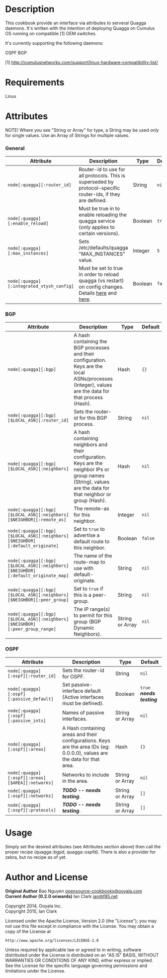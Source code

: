 Description
===========

This cookbook provide an interface via attributes to serveral Quagga daemons. It's written with
the intention of deploying Quagga on Cumulus OS running on compatible [1] OEM switches.

It's currently supporting the following daemons:

OSPF
BGP

[1] http://cumulusnetworks.com/support/linux-hardware-compatibility-list/

Requirements
============

Linux

Attributes
==========

NOTE! Where you see "String or Array" for type, a String may be used _only_ for single values.  Use an Array of Strings for multiple values.

### General

Attribute        | Description |Type | Default
-----------------|-------------|-----|--------
`node[:quagga][:router_id]` | Router-id to use for all protocols. This is superseded by protocol-specific router-ids, if they are defined. | String | `nil`
`node[:quagga][:enable_reload]` | Must be true in to enable reloading the quagga service (only applies to certain versions). | Boolean | `true`
`node[:quagga][:max_instances]` | Sets /etc/defaults/quagga "MAX_INSTANCES" value. | Integer | `5`
`node[:quagga][:integrated_vtysh_config]` | Must be set to true in order to reload quagga (vs restart) on config changes. Details [here](http://www.nongnu.org/quagga/docs/docs-multi/VTY-shell-integrated-configuration.html) and [here](http://docs.cumulusnetworks.com/display/DOCS/Configuring+Quagga). | Boolean | `false`

### BGP

Attribute        | Description |Type | Default
-----------------|-------------|-----|--------
`node[:quagga][:bgp]` | A hash containing the BGP processes and their configuration.  Keys are the local ASNs/processes (Integer), values are the data for that process (Hash). | Hash | `{}`
`node[:quagga][:bgp][$LOCAL_ASN][:router_id]` | Sets the router-id for this BGP process. | String | `nil`
`node[:quagga][:bgp][$LOCAL_ASN][:neighbors]` | A hash containing neighbors and their configuration.  Keys are the neighbor IPs or group names (String), values are the data for that neighbor or group (Hash). | Hash | `nil`
`node[:quagga][:bgp][$LOCAL_ASN][:neighbors][$NEIGHBOR][:remote_as]` | The remote-as for this neighbor. | Integer | `nil`
`node[:quagga][:bgp][$LOCAL_ASN][:neighbors][$NEIGHBOR][:default_originate]` | Set to `true` to advertise a default route to this neighbor. | Boolean | `false`
`node[:quagga][:bgp][$LOCAL_ASN][:neighbors][$NEIGHBOR][:default_originate_map]` | The name of the route-map to use with default-originate. | String | `nil`
`node[:quagga][:bgp][$LOCAL_ASN][:neighbors][$NEIGHBOR][:peer_group]` | Set to `true` if this is a peer-group. | String | `nil`
`node[:quagga][:bgp][$LOCAL_ASN][:neighbors][$NEIGHBOR][:peer_group_range]` | The IP range(s) to permit for this group (BGP Dynamic Neighbors). | String or Array | `nil`

### OSPF

Attribute        | Description |Type | Default
-----------------|-------------|-----|--------
`node[:quagga][:ospf][:router_id]` | Sets the router-id for OSPF. | String | `nil`
`node[:quagga][:ospf][:passive_default]` | Set passive-interface default (Active interfaces must be defined). | Boolean | `true` ***needs testing***
`node[:quagga][:ospf][:passive_ints]` | Names of passive interfaces. | String or Array | `nil`
`node[:quagga][:ospf][:areas]` | A Hash containing areas and their configurations.  Keys are the area IDs (eg: 0.0.0.0), values are the data for that area. | Hash | `{}`
`node[:quagga][:ospf][:areas][$AREA][:networks]` | Networks to include in the area. | String or Array | `nil`
`node[:quagga][:ospf][:networks]` | ***TODO -- needs testing***. | String or Array | `[]`
`node[:quagga][:ospf][:protocols]` | ***TODO -- needs testing***. | String or Array | `[]`

Usage
=====

Simply set the desired attributes (see Attributes section above) then call the proper recipe (quagga::bgpd, quagga::ospfd).  There is also a provider for zebra, but no recipe as of yet.

Author and License
===================

__Original Author__ Bao Nguyen <opensource-cookbooks@ooyala.com>  
__Current Author (0.2.0 onwards)__ Ian Clark <ian@f85.net>

Copyright 2014, Ooyala Inc.  
Copyright 2015, Ian Clark

Licensed under the Apache License, Version 2.0 (the "License");
you may not use this file except in compliance with the License.
You may obtain a copy of the License at

    http://www.apache.org/licenses/LICENSE-2.0

Unless required by applicable law or agreed to in writing, software
distributed under the License is distributed on an "AS IS" BASIS,
WITHOUT WARRANTIES OR CONDITIONS OF ANY KIND, either express or implied.
See the License for the specific language governing permissions and
limitations under the License.

